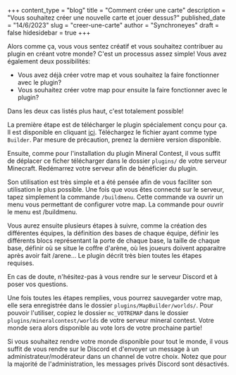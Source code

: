 +++
content_type = "blog"
title = "Comment créer une carte"
description = "Vous souhaitez créer une nouvelle carte et jouer dessus?"
published_date = "14/6/2023"
slug = "creer-une-carte"
author = "Synchroneyes"
draft = false
hidesidebar = true
+++

Alors comme ça, vous vous sentez créatif et vous souhaitez contribuer au plugin en créant votre monde? C'est un processus assez simple!
Vous avez également deux possibilités:
- Vous avez déjà créer votre map et vous souhaitez la faire fonctionner avec le plugin?
- Vous souhaitez créer votre map pour ensuite la faire fonctionner avec le plugin?

Dans les deux cas listés plus haut, c'est totalement possible!


La première étape est de télécharger le plugin spécialement conçu pour ça. Il est disponible en cliquant [ici](/files/). Téléchargez le fichier ayant comme type `Builder`. Par mesure de précaution, prenez la dernière version disponible.

Ensuite, comme pour l'installation du plugin Mineral Contest, il vous suffit de déplacer ce ficher télécharger dans le dossier `plugins/` de votre serveur Minecraft. Redémarrez votre serveur afin de bénéficier du plugin.

Son utilisation est très simple et a été pensée afin de vous faciliter son utilisation le plus possible. Une fois que vous êtes connecté sur le serveur, tapez simplement la commande `/buildmenu`. Cette commande va ouvrir un menu vous permettant de configurer votre map.
La commande pour ouvrir le menu est /buildmenu.

Vous aurez ensuite plusieurs étapes à suivre, comme la création des différentes équipes, la définition des bases de chaque équipe, définir les différents blocs représentant la porte de chaque base, la taille de chaque base, définir où se situe le coffre d'arène, où les joueurs doivent apparaitre après avoir fait /arene... Le plugin décrit très bien toutes les étapes requises.

En cas de doute, n'hésitez-pas à vous rendre sur le serveur Discord et à poser vos questions.

Une fois toutes les étapes remplies, vous pourrez sauvegarder votre map, elle sera enregistrée dans le dossier `plugins/MapBuilder/worlds/`.
Pour pouvoir l'utiliser, copiez le dossier `mc_VOTREMAP` dans le dossier `plugins/mineralcontest/worlds` de votre serveur mineral contest.
Votre monde sera alors disponible au vote lors de votre prochaine partie!

Si vous souhaitez rendre votre monde disponible pour tout le monde, il vous suffit de vous rendre sur le Discord et d'envoyer un message à un administrateur/modérateur dans un channel de votre choix. Notez que pour la majorité de l'administration, les messages privés Discord sont désactivés.
